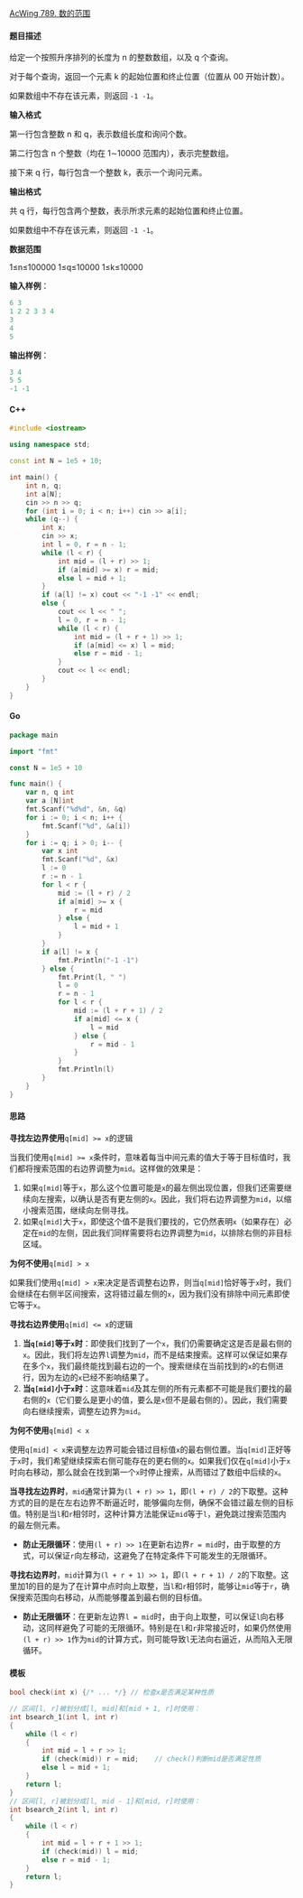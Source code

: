 [AcWing 789. 数的范围](https://www.acwing.com/problem/content/791/)

#### 题目描述

给定一个按照升序排列的长度为 n 的整数数组，以及 q 个查询。

对于每个查询，返回一个元素 k 的起始位置和终止位置（位置从 00 开始计数）。

如果数组中不存在该元素，则返回 `-1 -1`。

**输入格式**

第一行包含整数 n 和 q，表示数组长度和询问个数。

第二行包含 n 个整数（均在 1∼10000 范围内），表示完整数组。

接下来 q 行，每行包含一个整数 k，表示一个询问元素。

**输出格式**

共 q 行，每行包含两个整数，表示所求元素的起始位置和终止位置。

如果数组中不存在该元素，则返回 `-1 -1`。

**数据范围**

1≤n≤100000
1≤q≤10000
1≤k≤10000

**输入样例**：

```cpp
6 3
1 2 2 3 3 4
3
4
5
```

**输出样例**：

```cpp
3 4
5 5
-1 -1
```

#### C++

```cpp
#include <iostream>

using namespace std;

const int N = 1e5 + 10;

int main() {
    int n, q;
    int a[N];
    cin >> n >> q;
    for (int i = 0; i < n; i++) cin >> a[i];
    while (q--) {
        int x;
        cin >> x;
        int l = 0, r = n - 1;
        while (l < r) {
            int mid = (l + r) >> 1;
            if (a[mid] >= x) r = mid;
            else l = mid + 1;
        }
        if (a[l] != x) cout << "-1 -1" << endl;
        else {
            cout << l << " ";
            l = 0, r = n - 1;
            while (l < r) {
                int mid = (l + r + 1) >> 1;
                if (a[mid] <= x) l = mid;
                else r = mid - 1;
            }
            cout << l << endl;
        }
    }
}
```

#### Go

```go
package main

import "fmt"

const N = 1e5 + 10

func main() {
	var n, q int
	var a [N]int
	fmt.Scanf("%d%d", &n, &q)
	for i := 0; i < n; i++ {
		fmt.Scanf("%d", &a[i])
	}
	for i := q; i > 0; i-- {
		var x int
		fmt.Scanf("%d", &x)
		l := 0
		r := n - 1
		for l < r {
			mid := (l + r) / 2
			if a[mid] >= x {
				r = mid
			} else {
				l = mid + 1
			}
		}
		if a[l] != x {
			fmt.Println("-1 -1")
		} else {
			fmt.Print(l, " ")
			l = 0
			r = n - 1
			for l < r {
				mid := (l + r + 1) / 2
				if a[mid] <= x {
					l = mid
				} else {
					r = mid - 1
				}
			}
			fmt.Println(l)
		}
	}
}
```

#### 思路

**寻找左边界使用**`q[mid] >= x`的逻辑

当我们使用`q[mid] >= x`条件时，意味着每当中间元素的值大于等于目标值时，我们都将搜索范围的右边界调整为`mid`。这样做的效果是：

1. 如果`q[mid]`等于`x`，那么这个位置可能是`x`的最左侧出现位置，但我们还需要继续向左搜索，以确认是否有更左侧的`x`。因此，我们将右边界调整为`mid`，以缩小搜索范围，继续向左侧寻找。
2. 如果`q[mid]`大于`x`，即使这个值不是我们要找的，它仍然表明`x`（如果存在）必定在`mid`的左侧，因此我们同样需要将右边界调整为`mid`，以排除右侧的非目标区域。

**为何不使用**`q[mid] > x`

如果我们使用`q[mid] > x`来决定是否调整右边界，则当`q[mid]`恰好等于`x`时，我们会继续在右侧半区间搜索，这将错过最左侧的`x`，因为我们没有排除中间元素即使它等于`x`。

**寻找右边界使用**`q[mid] <= x`的逻辑

1. **当`q[mid]`等于`x`时**：即使我们找到了一个`x`，我们仍需要确定这是否是最右侧的`x`。因此，我们将左边界`l`调整为`mid`，而不是结束搜索。这样可以保证如果存在多个`x`，我们最终能找到最右边的一个。搜索继续在当前找到的`x`的右侧进行，因为左边的`x`已经不影响结果了。
2. **当`q[mid]`小于`x`时**：这意味着`mid`及其左侧的所有元素都不可能是我们要找的最右侧的`x`（它们要么是更小的值，要么是`x`但不是最右侧的）。因此，我们需要向右继续搜索，调整左边界为`mid`。

**为何不使用**`q[mid] < x`

使用`q[mid] < x`来调整左边界可能会错过目标值`x`的最右侧位置。当`q[mid]`正好等于`x`时，我们希望继续探索右侧可能存在的更右侧的`x`。如果我们仅在`q[mid]`小于`x`时向右移动，那么就会在找到第一个`x`时停止搜索，从而错过了数组中后续的`x`。

**当寻找左边界时**，`mid`通常计算为`(l + r) >> 1`，即`(l + r) / 2`的下取整。这种方式的目的是在左右边界不断逼近时，能够偏向左侧，确保不会错过最左侧的目标值。特别是当`l`和`r`相邻时，这种计算方法能保证`mid`等于`l`，避免跳过搜索范围内的最左侧元素。

- **防止无限循环**：使用`(l + r) >> 1`在更新右边界`r = mid`时，由于取整的方式，可以保证`r`向左移动，这避免了在特定条件下可能发生的无限循环。

**寻找右边界时**，`mid`计算为`(l + r + 1) >> 1`，即`(l + r + 1) / 2`的下取整。这里加1的目的是为了在计算中点时向上取整，当`l`和`r`相邻时，能够让`mid`等于`r`，确保搜索范围向右移动，从而能够覆盖到最右侧的目标值。

- **防止无限循环**：在更新左边界`l = mid`时，由于向上取整，可以保证`l`向右移动，这同样避免了可能的无限循环。特别是在`l`和`r`非常接近时，如果仍然使用`(l + r) >> 1`作为`mid`的计算方式，则可能导致`l`无法向右逼近，从而陷入无限循环。

#### 模板

```cpp
bool check(int x) {/* ... */} // 检查x是否满足某种性质

// 区间[l, r]被划分成[l, mid]和[mid + 1, r]时使用：
int bsearch_1(int l, int r)
{
    while (l < r)
    {
        int mid = l + r >> 1;
        if (check(mid)) r = mid;    // check()判断mid是否满足性质
        else l = mid + 1;
    }
    return l;
}
// 区间[l, r]被划分成[l, mid - 1]和[mid, r]时使用：
int bsearch_2(int l, int r)
{
    while (l < r)
    {
        int mid = l + r + 1 >> 1;
        if (check(mid)) l = mid;
        else r = mid - 1;
    }
    return l;
}
```

